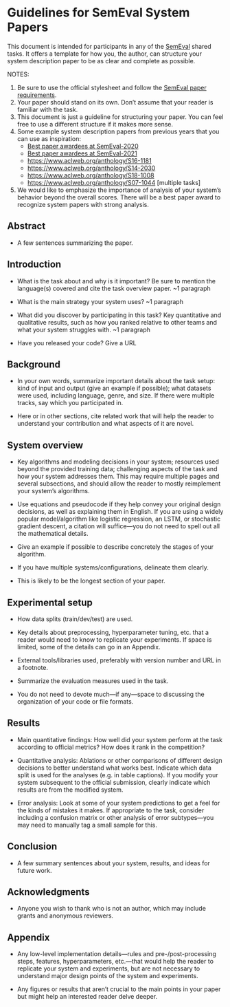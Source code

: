 # Guidelines for SemEval System Papers

This document is intended for participants in any of the [SemEval](http://semeval.github.io) shared tasks.
It offers a template for how you, the author, can structure your system description paper to be as clear and complete as possible.

NOTES: 

1. Be sure to use the official stylesheet and follow the [SemEval paper requirements](paper-requirements.html).
2. Your paper should stand on its own. Don’t assume that your reader is familiar with the task. 
3. This document is just a guideline for structuring your paper. You can feel free to use a different structure if it makes more sense.
4. Some example system description papers from previous years that you can use as inspiration:
   - [Best paper awardees at SemEval-2020](https://semeval.github.io/semeval2020-awards.html)
   - [Best paper awardees at SemEval-2021](https://semeval.github.io/SemEval2021/awards)
   - <https://www.aclweb.org/anthology/S16-1181>
   - <https://www.aclweb.org/anthology/S14-2030>
   - <https://www.aclweb.org/anthology/S18-1008>
   - <https://www.aclweb.org/anthology/S07-1044> [multiple tasks]
5. We would like to emphasize the importance of analysis of your system’s behavior beyond the overall scores. There will be a best paper award to recognize system papers with strong analysis.

## Abstract

- A few sentences summarizing the paper.

## Introduction

- What is the task about and why is it important? Be sure to mention the language(s) covered and cite the task overview paper. ~1 paragraph

- What is the main strategy your system uses? ~1 paragraph

- What did you discover by participating in this task? Key quantitative and qualitative results, such as how you ranked relative to other teams and what your system struggles with. ~1 paragraph

- Have you released your code? Give a URL

## Background

- In your own words, summarize important details about the task setup: kind of input and output (give an example if possible); what datasets were used, including language, genre, and size. If there were multiple tracks, say which you participated in.

- Here or in other sections, cite related work that will help the reader to understand your contribution and what aspects of it are novel.

## System overview

- Key algorithms and modeling decisions in your system; resources used beyond the provided training data; challenging aspects of the task and how your system addresses them. This may require multiple pages and several subsections, and should allow the reader to mostly reimplement your system’s algorithms.

- Use equations and pseudocode if they help convey your original design decisions, as well as explaining them in English. If you are using a widely popular model/algorithm like logistic regression, an LSTM, or stochastic gradient descent, a citation will suffice—you do not need to spell out all the mathematical details.

- Give an example if possible to describe concretely the stages of your algorithm.

- If you have multiple systems/configurations, delineate them clearly.

- This is likely to be the longest section of your paper.

## Experimental setup

- How data splits (train/dev/test) are used.

- Key details about preprocessing, hyperparameter tuning, etc. that a reader would need to know to replicate your experiments. If space is limited, some of the details can go in an Appendix. 

- External tools/libraries used, preferably with version number and URL in a footnote.

- Summarize the evaluation measures used in the task.

- You do not need to devote much—if any—space to discussing the organization of your code or file formats.

## Results

- Main quantitative findings: How well did your system perform at the task according to official metrics? How does it rank in the competition?

- Quantitative analysis: Ablations or other comparisons of different design decisions to better understand what works best. Indicate which data split is used for the analyses (e.g. in table captions). If you modify your system subsequent to the official submission, clearly indicate which results are from the modified system.

- Error analysis: Look at some of your system predictions to get a feel for the kinds of mistakes it makes. If appropriate to the task, consider including a confusion matrix or other analysis of error subtypes—you may need to manually tag a small sample for this.

## Conclusion

- A few summary sentences about your system, results, and ideas for future work.

## Acknowledgments

- Anyone you wish to thank who is not an author, which may include grants and anonymous reviewers.

## Appendix

- Any low-level implementation details—rules and pre-/post-processing steps, features, hyperparameters, etc.—that would help the reader to replicate your system and experiments, but are not necessary to understand major design points of the system and experiments.

- Any figures or results that aren’t crucial to the main points in your paper but might help an interested reader delve deeper.
